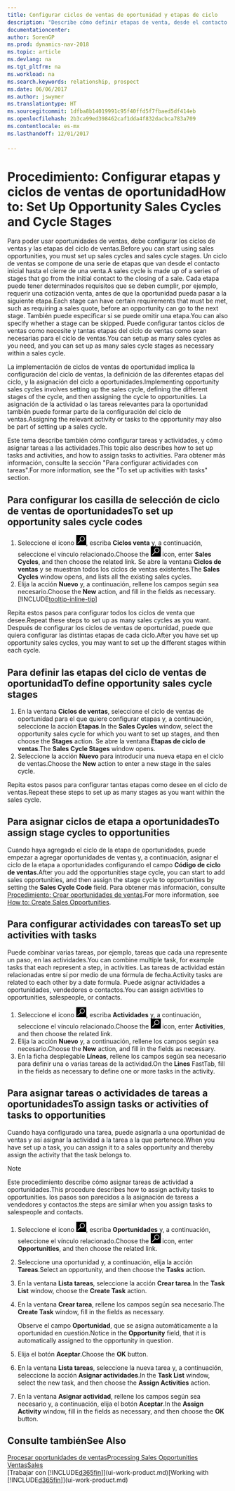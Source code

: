 ```yaml
---
title: Configurar ciclos de ventas de oportunidad y etapas de ciclo
description: "Describe cómo definir etapas de venta, desde el contacto inicial hasta el cierre, para crear un ciclo de venta y asignarlo a las oportunidades en Dynamics NAV."
documentationcenter: 
author: SorenGP
ms.prod: dynamics-nav-2018
ms.topic: article
ms.devlang: na
ms.tgt_pltfrm: na
ms.workload: na
ms.search.keywords: relationship, prospect
ms.date: 06/06/2017
ms.author: jswymer
ms.translationtype: HT
ms.sourcegitcommit: 1dfba8b14019991c95f40ffd5f7fbaed5df414eb
ms.openlocfilehash: 2b3ca99ed398462caf1dda4f832dacbca783a709
ms.contentlocale: es-mx
ms.lasthandoff: 12/01/2017

---
```

# <a name="how-to-set-up-opportunity-sales-cycles-and-cycle-stages"></a><span data-ttu-id="e9ed6-103">Procedimiento: Configurar etapas y ciclos de ventas de oportunidad</span><span class="sxs-lookup"><span data-stu-id="e9ed6-103">How to: Set Up Opportunity Sales Cycles and Cycle Stages</span></span>
<span data-ttu-id="e9ed6-104">Para poder usar oportunidades de ventas, debe configurar los ciclos de ventas y las etapas del ciclo de ventas.</span><span class="sxs-lookup"><span data-stu-id="e9ed6-104">Before you can start using sales opportunities, you must set up sales cycles and sales cycle stages.</span></span> <span data-ttu-id="e9ed6-105">Un ciclo de ventas se compone de una serie de etapas que van desde el contacto inicial hasta el cierre de una venta.</span><span class="sxs-lookup"><span data-stu-id="e9ed6-105">A sales cycle is made up of a series of stages that go from the initial contact to the closing of a sale.</span></span> <span data-ttu-id="e9ed6-106">Cada etapa puede tener determinados requisitos que se deben cumplir, por ejemplo, requerir una cotización venta, antes de que la oportunidad pueda pasar a la siguiente etapa.</span><span class="sxs-lookup"><span data-stu-id="e9ed6-106">Each stage can have certain requirements that must be met, such as requiring a sales quote, before an opportunity can go to the next stage.</span></span> <span data-ttu-id="e9ed6-107">También puede especificar si se puede omitir una etapa.</span><span class="sxs-lookup"><span data-stu-id="e9ed6-107">You can also specify whether a stage can be skipped.</span></span> <span data-ttu-id="e9ed6-108">Puede configurar tantos ciclos de ventas como necesite y tantas etapas del ciclo de ventas como sean necesarias para el ciclo de ventas.</span><span class="sxs-lookup"><span data-stu-id="e9ed6-108">You can setup as many sales cycles as you need, and you can set up as many sales cycle stages as necessary within a sales cycle.</span></span>

<span data-ttu-id="e9ed6-109">La implementación de ciclos de ventas de oportunidad implica la configuración del ciclo de ventas, la definición de las diferentes etapas del ciclo, y la asignación del ciclo a oportunidades.</span><span class="sxs-lookup"><span data-stu-id="e9ed6-109">Implementing opportunity sales cycles involves setting up the sales cycle, defining the different stages of the cycle, and then assigning the cycle to opportunities.</span></span> <span data-ttu-id="e9ed6-110">La asignación de la actividad o las tareas relevantes para la oportunidad también puede formar parte de la configuración del ciclo de ventas.</span><span class="sxs-lookup"><span data-stu-id="e9ed6-110">Assigning the relevant activity or tasks to the opportunity may also be part of setting up a sales cycle.</span></span>

<span data-ttu-id="e9ed6-111">Este tema describe también cómo configurar tareas y actividades, y cómo asignar tareas a las actividades.</span><span class="sxs-lookup"><span data-stu-id="e9ed6-111">This topic also describes how to set up tasks and activities, and how to assign tasks to activities.</span></span> <span data-ttu-id="e9ed6-112">Para obtener más información, consulte la sección "Para configurar actividades con tareas".</span><span class="sxs-lookup"><span data-stu-id="e9ed6-112">For more information, see the "To set up activities with tasks" section.</span></span>

## <a name="to-set-up-opportunity-sales-cycle-codes"></a><span data-ttu-id="e9ed6-113">Para configurar los casilla de selección de ciclo de ventas de oportunidades</span><span class="sxs-lookup"><span data-stu-id="e9ed6-113">To set up opportunity sales cycle codes</span></span>
1. <span data-ttu-id="e9ed6-114">Seleccione el icono ![Buscar página o informe](media/ui-search/search_small.png "icono Buscar página o informe"), escriba **Ciclos venta** y, a continuación, seleccione el vínculo relacionado.</span><span class="sxs-lookup"><span data-stu-id="e9ed6-114">Choose the ![Search for Page or Report](media/ui-search/search_small.png "Search for Page or Report icon") icon, enter **Sales Cycles**, and then choose the related link.</span></span> <span data-ttu-id="e9ed6-115">Se abre la ventana **Ciclos de ventas** y se muestran todos los ciclos de ventas existentes.</span><span class="sxs-lookup"><span data-stu-id="e9ed6-115">The **Sales Cycles** window opens, and lists all the existing sales cycles.</span></span>
2. <span data-ttu-id="e9ed6-116">Elija la acción **Nuevo** y, a continuación, rellene los campos según sea necesario.</span><span class="sxs-lookup"><span data-stu-id="e9ed6-116">Choose the **New** action, and fill in the fields as necessary.</span></span> [!INCLUDE[tooltip-inline-tip](includes/tooltip-inline-tip_md.md)]

<span data-ttu-id="e9ed6-117">Repita estos pasos para configurar todos los ciclos de venta que desee.</span><span class="sxs-lookup"><span data-stu-id="e9ed6-117">Repeat these steps to set up as many sales cycles as you want.</span></span> <span data-ttu-id="e9ed6-118">Después de configurar los ciclos de ventas de oportunidad, puede que quiera configurar las distintas etapas de cada ciclo.</span><span class="sxs-lookup"><span data-stu-id="e9ed6-118">After you have set up opportunity sales cycles, you may want to set up the different stages within each cycle.</span></span>

## <a name="to-define-opportunity-sales-cycle-stages"></a><span data-ttu-id="e9ed6-119">Para definir las etapas del ciclo de ventas de oportunidad</span><span class="sxs-lookup"><span data-stu-id="e9ed6-119">To define opportunity sales cycle stages</span></span>
1. <span data-ttu-id="e9ed6-120">En la ventana **Ciclos de ventas**, seleccione el ciclo de ventas de oportunidad para el que quiere configurar etapas y, a continuación, seleccione la acción **Etapas**.</span><span class="sxs-lookup"><span data-stu-id="e9ed6-120">In the **Sales Cycles** window, select the opportunity sales cycle for which you want to set up stages, and then choose the **Stages** action.</span></span> <span data-ttu-id="e9ed6-121">Se abre la ventana **Etapas de ciclo de ventas**.</span><span class="sxs-lookup"><span data-stu-id="e9ed6-121">The **Sales Cycle Stages** window opens.</span></span>
2. <span data-ttu-id="e9ed6-122">Seleccione la acción **Nuevo** para introducir una nueva etapa en el ciclo de ventas.</span><span class="sxs-lookup"><span data-stu-id="e9ed6-122">Choose the **New** action to enter a new stage in the sales cycle.</span></span>

<span data-ttu-id="e9ed6-123">Repita estos pasos para configurar tantas etapas como desee en el ciclo de ventas.</span><span class="sxs-lookup"><span data-stu-id="e9ed6-123">Repeat these steps to set up as many stages as you want within the sales cycle.</span></span>

## <a name="to-assign-stage-cycles-to-opportunities"></a><span data-ttu-id="e9ed6-124">Para asignar ciclos de etapa a oportunidades</span><span class="sxs-lookup"><span data-stu-id="e9ed6-124">To assign stage cycles to opportunities</span></span>
<span data-ttu-id="e9ed6-125">Cuando haya agregado el ciclo de la etapa de oportunidades, puede empezar a agregar oportunidades de ventas y, a continuación, asignar el ciclo de la etapa a oportunidades configurando el campo **Código de ciclo de ventas**.</span><span class="sxs-lookup"><span data-stu-id="e9ed6-125">After you add the opportunities stage cycle, you can start to add sales opportunities, and then assign the stage cycle to opportunities by setting the **Sales Cycle Code** field.</span></span> <span data-ttu-id="e9ed6-126">Para obtener más información, consulte [Procedimiento: Crear oportunidades de ventas](marketing-how-create-opportunities.md).</span><span class="sxs-lookup"><span data-stu-id="e9ed6-126">For more information, see [How to: Create Sales Opportunities](marketing-how-create-opportunities.md).</span></span>

## <a name="to-set-up-activities-with-tasks"></a><span data-ttu-id="e9ed6-127">Para configurar actividades con tareas</span><span class="sxs-lookup"><span data-stu-id="e9ed6-127">To set up activities with tasks</span></span>
<span data-ttu-id="e9ed6-128">Puede combinar varias tareas, por ejemplo, tareas que cada una represente un paso, en las actividades.</span><span class="sxs-lookup"><span data-stu-id="e9ed6-128">You can combine multiple task, for example tasks that each represent a step, in activities.</span></span> <span data-ttu-id="e9ed6-129">Las tareas de actividad están relacionadas entre sí por medio de una fórmula de fecha.</span><span class="sxs-lookup"><span data-stu-id="e9ed6-129">Activity tasks are related to each other by a date formula.</span></span> <span data-ttu-id="e9ed6-130">Puede asignar actividades a oportunidades, vendedores o contactos.</span><span class="sxs-lookup"><span data-stu-id="e9ed6-130">You can assign activities to opportunities, salespeople, or contacts.</span></span>

1. <span data-ttu-id="e9ed6-131">Seleccione el icono ![Buscar página o informe](media/ui-search/search_small.png "icono Buscar página o informe"), escriba **Actividades** y, a continuación, seleccione el vínculo relacionado.</span><span class="sxs-lookup"><span data-stu-id="e9ed6-131">Choose the ![Search for Page or Report](media/ui-search/search_small.png "Search for Page or Report icon") icon, enter **Activities**, and then choose the related link.</span></span>
2. <span data-ttu-id="e9ed6-132">Elija la acción **Nuevo** y, a continuación, rellene los campos según sea necesario.</span><span class="sxs-lookup"><span data-stu-id="e9ed6-132">Choose the **New** action, and fill in the fields as necessary.</span></span>
3. <span data-ttu-id="e9ed6-133">En la ficha desplegable **Líneas**, rellene los campos según sea necesario para definir una o varias tareas de la actividad.</span><span class="sxs-lookup"><span data-stu-id="e9ed6-133">On the **Lines** FastTab, fill in the fields as necessary to define one or more tasks in the activity.</span></span>

## <a name="to-assign-tasks-or-activities-of-tasks-to-opportunities"></a><span data-ttu-id="e9ed6-134">Para asignar tareas o actividades de tareas a oportunidades</span><span class="sxs-lookup"><span data-stu-id="e9ed6-134">To assign tasks or activities of tasks to opportunities</span></span>
<span data-ttu-id="e9ed6-135">Cuando haya configurado una tarea, puede asignarla a una oportunidad de ventas y así asignar la actividad a la tarea a la que pertenece.</span><span class="sxs-lookup"><span data-stu-id="e9ed6-135">When you have set up a task, you can assign it to a sales opportunity and thereby assign the activity that the task belongs to.</span></span>

> [!NOTE]  
>   <span data-ttu-id="e9ed6-136">Este procedimiento describe cómo asignar tareas de actividad a oportunidades.</span><span class="sxs-lookup"><span data-stu-id="e9ed6-136">This procedure describes how to assign activity tasks to opportunities.</span></span> <span data-ttu-id="e9ed6-137">los pasos son parecidos a la asignación de tareas a vendedores y contactos.</span><span class="sxs-lookup"><span data-stu-id="e9ed6-137">the steps are similar when you assign tasks to salespeople and contacts.</span></span>

1. <span data-ttu-id="e9ed6-138">Seleccione el icono ![Buscar página o informe](media/ui-search/search_small.png "icono Buscar página o informe"), escriba **Oportunidades** y, a continuación, seleccione el vínculo relacionado.</span><span class="sxs-lookup"><span data-stu-id="e9ed6-138">Choose the ![Search for Page or Report](media/ui-search/search_small.png "Search for Page or Report icon") icon, enter **Opportunities**, and then choose the related link.</span></span>
2. <span data-ttu-id="e9ed6-139">Seleccione una oportunidad y, a continuación, elija la acción **Tareas**.</span><span class="sxs-lookup"><span data-stu-id="e9ed6-139">Select an opportunity, and then choose the **Tasks** action.</span></span>
3. <span data-ttu-id="e9ed6-140">En la ventana **Lista tareas**, seleccione la acción **Crear tarea**.</span><span class="sxs-lookup"><span data-stu-id="e9ed6-140">In the **Task List** window, choose the **Create Task** action.</span></span>
4.  <span data-ttu-id="e9ed6-141">En la ventana **Crear tarea**, rellene los campos según sea necesario.</span><span class="sxs-lookup"><span data-stu-id="e9ed6-141">The **Create Task** window, fill in the fields as necessary.</span></span>

    <span data-ttu-id="e9ed6-142">Observe el campo **Oportunidad**, que se asigna automáticamente a la oportunidad en cuestión.</span><span class="sxs-lookup"><span data-stu-id="e9ed6-142">Notice in the **Opportunity** field, that it is automatically assigned to the opportunity in question.</span></span>
5. <span data-ttu-id="e9ed6-143">Elija el botón **Aceptar**.</span><span class="sxs-lookup"><span data-stu-id="e9ed6-143">Choose the **OK** button.</span></span>
6. <span data-ttu-id="e9ed6-144">En la ventana **Lista tareas**, seleccione la nueva tarea y, a continuación, seleccione la acción **Asignar actividades**.</span><span class="sxs-lookup"><span data-stu-id="e9ed6-144">In the **Task List** window, select the new task, and then choose the **Assign Activities** action.</span></span>
7. <span data-ttu-id="e9ed6-145">En la ventana **Asignar actividad**, rellene los campos según sea necesario y, a continuación, elija el botón **Aceptar**.</span><span class="sxs-lookup"><span data-stu-id="e9ed6-145">In the **Assign Activity** window, fill in the fields as necessary, and then choose the **OK** button.</span></span>

## <a name="see-also"></a><span data-ttu-id="e9ed6-146">Consulte también</span><span class="sxs-lookup"><span data-stu-id="e9ed6-146">See Also</span></span>
[<span data-ttu-id="e9ed6-147">Procesar oportunidades de ventas</span><span class="sxs-lookup"><span data-stu-id="e9ed6-147">Processing Sales Opportunities</span></span>](marketing-processing-sales-opportunities.md)  
[<span data-ttu-id="e9ed6-148">Ventas</span><span class="sxs-lookup"><span data-stu-id="e9ed6-148">Sales</span></span>](sales-manage-sales.md)  
<span data-ttu-id="e9ed6-149">[Trabajar con [!INCLUDE[d365fin](includes/d365fin_md.md)]](ui-work-product.md)</span><span class="sxs-lookup"><span data-stu-id="e9ed6-149">[Working with [!INCLUDE[d365fin](includes/d365fin_md.md)]](ui-work-product.md)</span></span>

